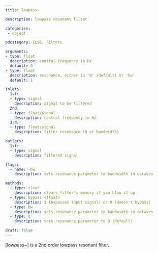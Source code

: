 ```yaml
---
title: lowpass~

description: lowpass resonant filter

categories:
 - object

pdcategory: ELSE, Filters

arguments:
- type: float
  description: central frequency in Hz
  default: 0
- type: float
  description: resonance, either in 'Q' (default) or 'bw'
  default: 1

inlets:
  1st:
  - type: signal
    description: signal to be filtered
  2nd:
  - type: float/signal
    description: central frequency in Hz
  3rd:
  - type: float/signal
    description: filter resonance (Q or bandwidth)

outlets:
  1st:
  - type: signal
    description: filtered signal

flags:
  - name: -bw
    description: sets resonance parameter to bandwidth in octaves

methods:
  - type: clear
    description: clears filter's memory if you blow it up
  - type: bypass <float>
    description: 1 (bypasses input signal) or 0 (doesn't bypass)
  - type: bw
    description: sets resonance parameter to bandwidth in octaves
  - type: q
    description: sets resonance parameter to Q (default)

draft: false
---
```


[lowpass~] is a 2nd order lowpass resonant filter.

